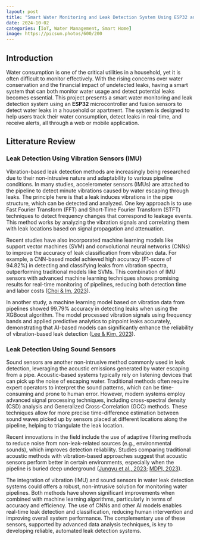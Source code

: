```yaml
---
layout: post
title: "Smart Water Monitoring and Leak Detection System Using ESP32 and Fusion Sensors (IMU and Sound)"
date: 2024-10-02
categories: [IoT, Water Management, Smart Home]
image: https://picsum.photos/600/200
---
```


## Introduction

Water consumption is one of the critical utilities in a household, yet it is often difficult to monitor effectively. With the rising concerns over water conservation and the financial impact of undetected leaks, having a smart system that can both monitor water usage and detect potential leaks becomes essential. This project presents a smart water monitoring and leak detection system using an **ESP32** microcontroller and fusion sensors to detect water leaks in a household or apartment. The system is designed to help users track their water consumption, detect leaks in real-time, and receive alerts, all through a web or mobile application.

## Litterature Review

### Leak Detection Using Vibration Sensors (IMU)

Vibration-based leak detection methods are increasingly being researched due to their non-intrusive nature and adaptability to various pipeline conditions. In many studies, accelerometer sensors (IMUs) are attached to the pipeline to detect minute vibrations caused by water escaping through leaks. The principle here is that a leak induces vibrations in the pipe structure, which can be detected and analyzed. One key approach is to use Fast Fourier Transform (FFT) and Short-Time Fourier Transform (STFT) techniques to detect frequency changes that correspond to leakage events. This method works by analyzing the vibration signals and correlating them with leak locations based on signal propagation and attenuation. 

Recent studies have also incorporated machine learning models like support vector machines (SVM) and convolutional neural networks (CNNs) to improve the accuracy of leak classification from vibration data. For example, a CNN-based model achieved high accuracy (F1-score of 94.82%) in detecting and classifying leaks from vibration spectra, outperforming traditional models like SVMs. This combination of IMU sensors with advanced machine learning techniques shows promising results for real-time monitoring of pipelines, reducing both detection time and labor costs ([Choi & Im, 2023](https://www.mdpi.com/2076-3417/13/5/2845)).

In another study, a machine learning model based on vibration data from pipelines showed 99.79% accuracy in detecting leaks when using the XGBoost algorithm. The model processed vibration signals using frequency bands and applied predictive analytics to pinpoint leaks accurately, demonstrating that AI-based models can significantly enhance the reliability of vibration-based leak detection ([Lee & Kim, 2023](https://www.mdpi.com/2076-3417/13/5/2845)).

### Leak Detection Using Sound Sensors

Sound sensors are another non-intrusive method commonly used in leak detection, leveraging the acoustic emissions generated by water escaping from a pipe. Acoustic-based systems typically rely on listening devices that can pick up the noise of escaping water. Traditional methods often require expert operators to interpret the sound patterns, which can be time-consuming and prone to human error. However, modern systems employ advanced signal processing techniques, including cross-spectral density (CSD) analysis and Generalized Cross-Correlation (GCC) methods. These techniques allow for more precise time-difference estimation between sound waves picked up by sensors placed at different locations along the pipeline, helping to triangulate the leak location.

Recent innovations in the field include the use of adaptive filtering methods to reduce noise from non-leak-related sources (e.g., environmental sounds), which improves detection reliability. Studies comparing traditional acoustic methods with vibration-based approaches suggest that acoustic sensors perform better in certain environments, especially when the pipeline is buried deep underground ([Jungyu et al., 2023](https://www.mdpi.com/2076-3417/13/5/2845); [MDPI, 2023](https://www.mdpi.com/2076-3417/13/5/2845)).

The integration of vibration (IMU) and sound sensors in water leak detection systems could offers a robust, non-intrusive solution for monitoring water pipelines. Both methods have shown significant improvements when combined with machine learning algorithms, particularly in terms of accuracy and efficiency. The use of CNNs and other AI models enables real-time leak detection and classification, reducing human intervention and improving overall system performance. The complementary use of these sensors, supported by advanced data analysis techniques, is key to developing reliable, automated leak detection systems.